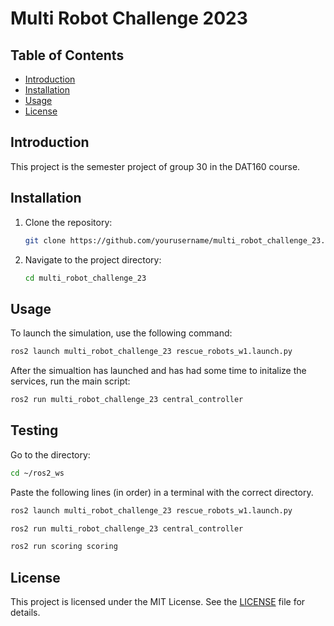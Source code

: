 # Multi Robot Challenge 2023

## Table of Contents
- [Introduction](#introduction)
- [Installation](#installation)
- [Usage](#usage)
- [License](#license)

## Introduction
This project is the semester project of group 30 in the DAT160 course.

## Installation
1. Clone the repository:
    ```sh
    git clone https://github.com/yourusername/multi_robot_challenge_23.git
    ```
2. Navigate to the project directory:
    ```sh
    cd multi_robot_challenge_23
    ```
## Usage
To launch the simulation, use the following command:
```sh
ros2 launch multi_robot_challenge_23 rescue_robots_w1.launch.py
```
After the simualtion has launched and has had some time to initalize the services, run the main script:
```sh
ros2 run multi_robot_challenge_23 central_controller
```

## Testing

Go to the directory:

```sh
cd ~/ros2_ws
```

Paste the following lines (in order) in a terminal with the correct directory.
```sh
ros2 launch multi_robot_challenge_23 rescue_robots_w1.launch.py
```
```sh
ros2 run multi_robot_challenge_23 central_controller
```
```sh
ros2 run scoring scoring
```


## License
This project is licensed under the MIT License. See the [LICENSE](LICENSE) file for details.
